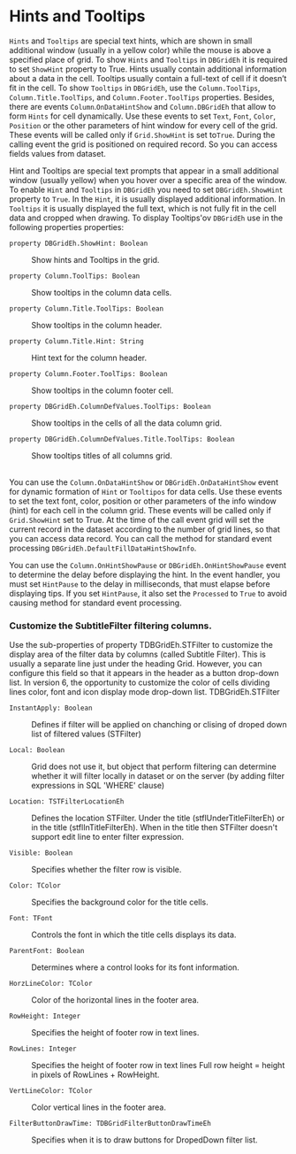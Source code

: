 # Hints and Tooltips


`Hints` and `Tooltips` are special text hints, which are shown in small additional window (usually in a yellow color) while the mouse is above a specified place of grid. To show `Hints` and `Tooltips` in `DBGridEh` it is required to set `ShowHint` property to True. Hints usually contain additional information about a data in the cell. Tooltips usually contain a full-text of cell if it doesn’t fit in the cell. To show `Tooltips` in `DBGridEh`, use the `Column.ToolTips`, `Column.Title.ToolTips`, and `Column.Footer.ToolTips` properties. Besides, there are events `Column`.`OnDataHintShow` and `Column.DBGridEh` that allow to form `Hints` for cell dynamically. Use these events to set `Text`, `Font`, `Color`, `Position` or the other parameters of hint window for every cell of the grid. These events will be called only if `Grid.ShowHint` is set to`True`. During the calling event the grid is positioned on required record.  So you can access fields values from dataset.

Hint and Tooltips are special text prompts that appear in a small additional window (usually yellow) when you hover over a specific area of the window. To enable `Hint` and `Tooltips` in `DBGridEh` you need to set `DBGridEh.ShowHint` property to `True`.
In the `Hint`, it is usually displayed additional information. 
In `Tooltips` it is usually displayed the full text, which is not fully fit in the cell data and cropped when drawing. 
To display Tooltips'ov `DBGridEh` use in the following properties properties:

`property DBGridEh.ShowHint: Boolean` 
<dd>Show hints and Tooltips in the grid.</dd>

`property Column.ToolTips: Boolean` 
<dd>Show tooltips in the column data cells.</dd>

`property Column.Title.ToolTips: Boolean` 
<dd>Show tooltips in the column header.</dd>

`property Column.Title.Hint: String` 
<dd>Hint text for the column header.</dd>

`property Column.Footer.ToolTips: Boolean` 
<dd>Show tooltips in the column footer cell.</dd>

`property DBGridEh.ColumnDefValues.ToolTips: Boolean` 
<dd>Show tooltips in the cells of all the data column grid.</dd>

`property DBGridEh.ColumnDefValues.Title.ToolTips: Boolean` 
<dd>Show tooltips titles of all columns grid.</dd>
<br>

You can use the `Column.OnDataHintShow` or `DBGridEh.OnDataHintShow` event for dynamic formation of `Hint` or `Tooltipos` for data cells. Use these events to set the text font, color, position or other parameters of the info window (hint) for each cell in the column grid. These events will be called only if `Grid.ShowHint` set to True. At the time of the call event grid will set the current record in the dataset according to the number of grid lines, so that you can access data record. You can call the method for standard event processing `DBGridEh.DefaultFillDataHintShowInfo`.

You can use the `Column.OnHintShowPause` or `DBGridEh.OnHintShowPause` event to determine the delay before displaying the hint. In the event handler, you must set `HintPause` to the delay in milliseconds, that must elapse before displaying tips. If you set `HintPause`, it also set the `Processed` to `True` to avoid causing method for standard event processing.

### Customize the SubtitleFilter filtering columns.
Use the sub-properties of property TDBGridEh.STFilter to customize the display area of the filter data by columns (called Subtitle Filter). This is usually a separate line just under the heading Grid. However, you can configure this field so that it appears in the header as a button drop-down list. In version 6, the opportunity to customize the color of cells dividing lines color, font and icon display mode drop-down list.
TDBGridEh.STFilter

`InstantApply: Boolean`

<dd>Defines if filter will be applied on chanching or clising of droped down list of filtered values (STFilter)</dd>

`Local: Boolean`

<dd>Grid does not use it, but object that perform filtering can determine whether it will filter locally in dataset or on the server (by adding filter expressions in SQL 'WHERE' clause)</dd>

`Location: TSTFilterLocationEh`

<dd>Defines the location STFilter. Under the title (stflUnderTitleFilterEh) or in the title (stflInTitleFilterEh). When in the title then STFilter doesn't support edit line to enter filter expression.</dd>

`Visible: Boolean`

<dd>Specifies whether the filter row is visible. </dd>

`Color: TColor`

<dd>Specifies the background color for the title cells.</dd>

`Font: TFont`
<dd>Controls the font in which the title cells displays its data.</dd>

`ParentFont: Boolean`

<dd>Determines where a control looks for its font information.</dd>

`HorzLineColor: TColor`

<dd>Color of the horizontal lines in the footer area.</dd>

`RowHeight: Integer`

<dd>Specifies the height of footer row in text lines.</dd>

`RowLines: Integer`

<dd>
  Specifies the height of footer row in text lines
  Full row height = height in pixels of RowLines + RowHeight.
</dd>

`VertLineColor: TColor`

<dd>Color vertical lines in the footer area.</dd>

`FilterButtonDrawTime: TDBGridFilterButtonDrawTimeEh`

<dd>Specifies when it is to draw buttons for DropedDown filter list.</dd>

